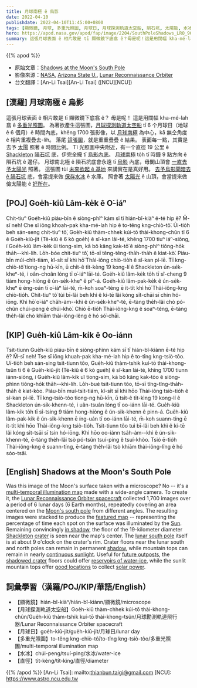 ```yaml
---
title: 月球南極 ê 烏影
date: 2022-04-10
publishdate: 2022-04-10T11:45:00+0800
tags: [顯微鏡, 月球, 多重光照圖, 月球日, 月球探測軌道太空船, 隕石坑, 太陽能, 水冰， 直徑]
hero: https://apod.nasa.gov/apod/fap/image/2204/SouthPoleShadows_LRO_960.jpg
summary: 這張月球表面 ê 相片敢是 tī 顯微鏡下底翕 ê？毋是呢！這是用闊幅 kha-mé-lah 翕 ê 多重光照圖。
---
```


{{% apod %}}

- 原始文章：[Shadows at the Moon's South Pole](https://apod.nasa.gov/apod/ap220410.html)
- 影像來源：[NASA](https://www.nasa.gov/), [Arizona State U.](https://sese.asu.edu/), [Lunar Reconnaissance Orbiter](https://lunar.gsfc.nasa.gov/)
- 台文翻譯：[An-Li Tsai][An-Li Tsai] ([NCU][NCU])

## [漢羅] 月球南極 ê 烏影
這張月球表面 ê 相片敢是 tī 顯微鏡下底翕 ê？
毋是呢！
這是用闊幅 kha-mé-lah 翕 ê [多重光照圖][multi-temporal illumination map]。
為著欲產生這張圖，[月球探測軌道太空船][Lunar Reconnaissance Orbiter spacecraft] tī 6 个月球日（地球 ê 6 個月）ê 時間內底，khêng 1700 張影像，以 [月球南極][Moon's south pole] 為中心，kā 無仝角度 ê 相片重複疊去-lih。
落尾 [這張圖][featured map]，就是重重疊疊 ê 結果。
表面每一點，其實是去予 [太陽][Sun] 照著 ê 時間比例。
Tī 光照圖中央附近，有一个直徑 19 公里 ê [Shackleton][Shackleton] [隕石坑][crater] 底，伊完全攏 tī [烏影內底][in shadow]。
[月球南極][lunar south pole] to̍h tī 時鐘 9 點方向 ê 隕石坑 ê 邊仔。
月球南北極 ê 隕石坑底會永遠 tī [烏影][shadow] 內底，毋閣山頂會 [一直去予太陽光][continuous sunlight] 照著。
這張圖 tùi [未來欲起 ê 基地][future outposts] 來講實在是真好用。
[去予烏影閘暗去 ê 隕石坑][shadowed crater] 底，會當提來做 [保存水冰][reservoirs of water-ice] ê 水庫。
照會著 [太陽光][solar power] ê 山頂，會當提來做儉太陽能 ê [好所在][good locations]。

## [POJ] Goe̍h-kiû Lâm-ke̍k ê O͘-iáⁿ
Chit-tiuⁿ Goe̍h-kiû piáu-bīn ê siòng-phìⁿ kám sī tī hián-bî-kiàⁿ ē-té hip ê?
M̄-sī neh!
Che sī iōng khoah-pak kha-mé-lah hip ê to-têng kng-chiò-tô͘.
Ūi-tio̍h beh sán-seng chit-tiuⁿ tô͘, Goe̍h-kiû thàm-chhek kúi-tō thài-khong-chûn tī 6 ê Goe̍h-kiû-ji̍t (Tē-kiû ê 6 kò goe̍h) ê sî-kan lāi-té, khêng 1700 tiuⁿ iáⁿ-siōng, í Goe̍h-kiû lâm-ke̍k ûi tiong-sim, kā bô kâng kak-tō͘ ê siòng-phìⁿ tiông-ho̍k tha̍h--khì-lih.
Lo̍h-bóe chit-tiuⁿ tô͘, tō-sī têng-têng-tha̍h-tha̍h ê kiat-kò͘.
Piáu-bīn múi-chi̍t-tiám, kî-si̍t sī khì hō͘ Thài-iông chiò-tio̍h ê sî-kan pí-lē.
Tī kng-chiò-tô͘ tiong-ng hū-kīn, ū chi̍t-ê ti̍t-kèng 19 kong-lí ê Shackleton ún-se̍k-kheⁿ-té, i oân-choân lóng tī o͘-iáⁿ lāi-té.
Goe̍h-kiû lâm-ke̍k to̍h tī sî-cheng 9 tiám hong-hiòng ê ún-se̍k-kheⁿ ê piⁿ-á.
Goe̍h-kiû lâm-pak-ke̍k ê ún-se̍k-kheⁿ ē éng-oán tī o͘-iáⁿ lāi-té, m̄-koh soaⁿ-téng ē it-ti̍t khì hō͘ Thài-iông-kng chiò-tio̍h.
Chit-tiuⁿ tô͘ tùi bī-lâi beh khì ê ki-tē lâi kóng si̍t-chāi sī chin hó-iōng.
Khì hō͘ o͘-iáⁿ cha̍h-àm--khì ê ún-se̍k-kheⁿ-té, ē-tàng the̍h-lâi chò pó-chûn chúi-peng ê chúi-khò͘.
Chió ē-tio̍h Thài-iông-kng ê soaⁿ-téng, ē-tàng the̍h-lâi chò khiām thài-iông-lêng ê hó só͘-chāi.

## [KIP] Gue̍h-kiû Lâm-ki̍k ê Oo-iánn
Tsit-tiunn Gue̍h-kiû piáu-bīn ê siòng-phìnn kám sī tī hián-bî-kiànn ē-té hip ê?
M̄-sī neh!
Tse sī iōng khuah-pak kha-mé-lah hip ê to-tîng kng-tsiò-tôo.
Uī-tio̍h beh sán-sing tsit-tiunn tôo, Gue̍h-kiû thàm-tshik kuí-tō thài-khong-tsûn tī 6 ê Gue̍h-kiû-ji̍t (Tē-kiû ê 6 kò gue̍h) ê sî-kan lāi-té, khîng 1700 tiunn iánn-siōng, í Gue̍h-kiû lâm-ki̍k uî tiong-sim, kā bô kâng kak-tōo ê siòng-phìnn tiông-ho̍k tha̍h--khì-lih.
Lo̍h-bué tsit-tiunn tôo, tō-sī tîng-tîng-tha̍h-tha̍h ê kiat-kòo.
Piáu-bīn muí-tsi̍t-tiám, kî-si̍t sī khì hōo Thài-iông tsiò-tio̍h ê sî-kan pí-lē.
Tī kng-tsiò-tôo tiong-ng hū-kīn, ū tsi̍t-ê ti̍t-kìng 19 kong-lí ê Shackleton ún-si̍k-khenn-té, i uân-tsuân lóng tī oo-iánn lāi-té.
Gue̍h-kiû lâm-ki̍k to̍h tī sî-tsing 9 tiám hong-hiòng ê ún-si̍k-khenn ê pinn-á.
Gue̍h-kiû lâm-pak-ki̍k ê ún-si̍k-khenn ē íng-uán tī oo-iánn lāi-té, m̄-koh suann-tíng ē it-ti̍t khì hōo Thài-iông-kng tsiò-tio̍h.
Tsit-tiunn tôo tuì bī-lâi beh khì ê ki-tē lâi kóng si̍t-tsāi sī tsin hó-iōng.
Khì hōo oo-iánn tsa̍h-àm--khì ê ún-si̍k-khenn-té, ē-tàng the̍h-lâi tsò pó-tsûn tsuí-ping ê tsuí-khòo.
Tsió ē-tio̍h Thài-iông-kng ê suann-tíng, ē-tàng the̍h-lâi tsò khiām thài-iông-lîng ê hó sóo-tsāi.

## [English] Shadows at the Moon's South Pole
Was this image of the Moon's surface taken with a microscope?
No -- it's a [multi-temporal illumination map][multi-temporal illumination map] made with a wide-angle camera.
To create it, the [Lunar Reconnaissance Orbiter spacecraft][Lunar Reconnaissance Orbiter spacecraft] collected 1,700 images over a period of 6 lunar days (6 Earth months), repeatedly covering an area centered on the [Moon's south pole][Moon's south pole] from different angles.
The resulting images were stacked to produce the [featured map][featured map] -- representing the percentage of time each spot on the surface was illuminated by the [Sun][Sun].
Remaining convincingly [in shadow][in shadow], the floor of the 19-kilometer diameter [Shackleton][Shackleton] [crater][crater] is seen near the map's center.
The [lunar south pole][lunar south pole] itself is at about 9 o'clock on the crater's rim.
Crater floors near the lunar south and north poles can remain in permanent [shadow][shadow], while mountain tops can remain in nearly [continuous sunlight][continuous sunlight].
Useful for [future outposts][future outposts], the [shadowed crater][shadowed crater] floors could offer [reservoirs of water-ice][reservoirs of water-ice], while the sunlit mountain tops offer [good locations][good locations] to collect [solar power][solar power].

## 詞彙學習（漢羅/POJ/KIP/華語/English）
- 【顯微鏡】hián-bî-kiàⁿ/hián-bî-kiànn/顯微鏡/microscope
- 【月球探測軌道太空船】Goe̍h-kiû thàm-chhek kúi-tō thài-khong-chûn/Gue̍h-kiû thàm-tshik kuí-tō thài-khong-tsûn/月球勘測軌道飛行器/Lunar Reconnaissance Orbiter spacecraft
- 【月球日】goe̍h-kiû-ji̍t/gue̍h-kiû-ji̍t/月球日/lunar day
- 【多重光照圖】to-têng kng-chiò-tô͘/to-tîng kng-tsiò-tôo/多重光照圖/multi-temporal illumination map
- 【水冰】chúi-peng/tsuí-ping/水冰/water-ice
- 【直徑】ti̍t-kèng/ti̍t-kìng/直徑/diameter


{{% /apod %}}
[An-Li Tsai]: mailto:thianbun.taigi@gmail.com
[NCU]: https://www.astro.ncu.edu.tw

[copyright]: https://apod.nasa.gov/apod/fap/lib/about_apod.html#srapply

[multi-temporal illumination map]:http://lroc.sese.asu.edu/posts/271
[Lunar Reconnaissance Orbiter spacecraft]:https://lunar.gsfc.nasa.gov/about.html
[Moon's south pole]:https://en.wikipedia.org/wiki/Lunar_south_pole
[featured map]:http://lroc.sese.asu.edu/posts/271
[Sun]:https://solarsystem.nasa.gov/solar-system/sun/in-depth/
[in shadow]:https://svs.gsfc.nasa.gov/4043
[Shackleton]:https://www.south-pole.com/p0000097.htm
[crater]:https://en.wikipedia.org/wiki/Shackleton_(crater)
[lunar south pole]:https://apod.nasa.gov/apod/ap200206.html
[shadow]:https://apod.nasa.gov/apod/ap190722.html
[continuous sunlight]:https://i.ytimg.com/vi/zlngRTDQMAk/hqdefault.jpg
[future outposts]:https://www.nasa.gov/specials/artemis/
[shadowed crater]:https://youtu.be/EA46nq6klPw
[reservoirs of water-ice]:https://apod.nasa.gov/apod/ap101025.html
[good locations]:https://www.whatnextnow.com/home/solar/where-is-the-best-location-on-earth-for-solar-energy
[solar power]:https://climatekids.nasa.gov/concentrating-solar/
